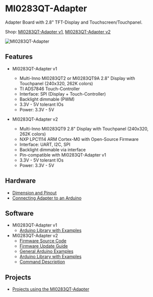 # MI0283QT-Adapter
Adapter Board with 2.8" TFT-Display and Touchscreen/Touchpanel.

Shop:
[MI0283QT-Adapter v1](http://www.watterott.com/en/MI0283QT-2-Adapter), 
[MI0283QT-Adapter v2](http://www.watterott.com/en/MI0283QT-Adapter-v2)

![MI0283QT-Adapter](https://raw.github.com/watterott/MI0283QT-Adapter/master/img/mi0283qt-adapter.jpg)


## Features
* MI0283QT-Adapter v1
  * Multi-Inno MI0283QT2 or MI0283QT9A 2.8" Display with Touchpanel (240x320, 262K colors)
  * TI ADS7846 Touch-Controller
  * Interface: SPI (Display + Touch-Controller)
  * Backlight dimmable (PWM)
  * 3.3V - 5V tolerant IOs
  * Power: 3.3V - 5V

* MI0283QT-Adapter v2
  * Multi-Inno MI0283QT9 2.8" Display with Touchpanel (240x320, 262K colors)
  * NXP LPC1114 ARM Cortex-M0 with Open-Source Firmware
  * Interface: UART, I2C, SPI
  * Backlight dimmable via interface
  * Pin-compatible with MI0283QT-Adapter v1
  * 3.3V - 5V tolerant IOs
  * Power: 3.3V - 5V


## Hardware
* [Dimension and Pinout](https://raw.github.com/watterott/MI0283QT-Adapter/master/pcb/MI0283QT_size.pdf)
* [Connecting Adapter to an Arduino](https://github.com/watterott/MI0283QT-Adapter/blob/master/Arduino-Connection.md)


## Software
* MI0283QT-Adapter v1
  * [Arduino Library with Examples](https://github.com/watterott/mSD-Shield/tree/master/src)
* MI0283QT-Adapter v2
  * [Firmware Source Code](https://github.com/watterott/MI0283QT-Adapter/tree/master/fw)
  * [Firmware Update Guide](https://github.com/watterott/MI0283QT-Adapter/blob/master/fw/update_guide/README.md)
  * [General Arduino Examples](https://github.com/watterott/MI0283QT-Adapter/tree/master/fw/examples)
  * [Arduino Library with Examples](https://github.com/watterott/Arduino-Libs)
  * [Command Description](https://github.com/watterott/MI0283QT-Adapter/tree/master/fw/docu)


## Projects
* [Projects using the MI0283QT-Adapter](https://github.com/watterott/MI0283QT-Adapter/blob/master/Projects.md)
